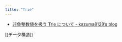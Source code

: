 ```yaml
---
title: "Trie"
---
```


- [非負整数値を扱う Trie について - kazuma8128’s blog](https://kazuma8128.hatenablog.com/entry/2018/05/06/022654)

[[データ構造]]
